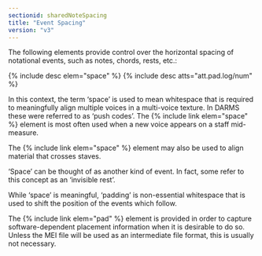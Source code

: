 ```yaml
---
sectionid: sharedNoteSpacing
title: "Event Spacing"
version: "v3"
---
```


The following elements provide control over the horizontal spacing of notational events,
such as notes, chords, rests, etc.:



{% include desc elem="space" %}
{% include desc atts="att.pad.log/num" %}




In this context, the term ‘space’ is used to mean whitespace that is
required to meaningfully align multiple voices in a multi-voice texture. In DARMS
these
were referred to as ‘push codes’. The {% include link elem="space" %}
element is most often used when a new voice appears on a staff mid-measure.

The {% include link elem="space" %} element may also be used to align material that crosses
staves.

‘Space’ can be thought of as another kind of event. In fact, some
refer to this concept as an ‘invisible rest’.

While ‘space’ is meaningful, ‘padding’ is
non-essential whitespace that is used to shift the position of the events which
follow.

The {% include link elem="pad" %} element is provided in order to capture software-dependent
placement information when it is desirable to do so. Unless the MEI file will be used
as
an intermediate file format, this is usually not necessary.

